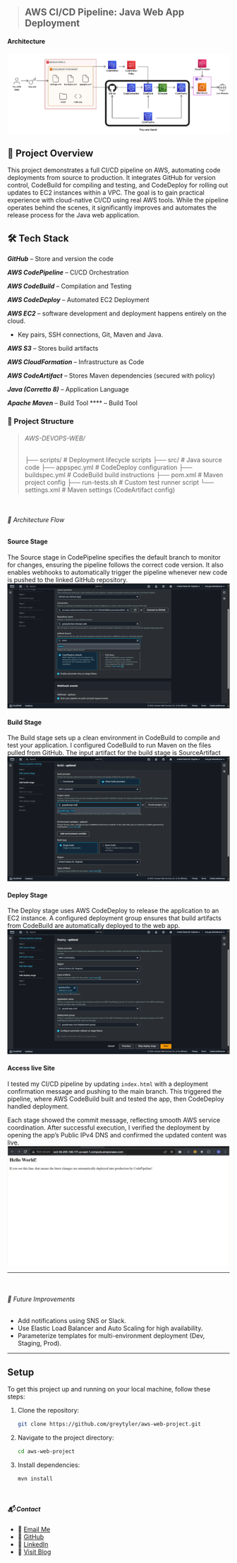> ## AWS CI/CD Pipeline: Java Web App Deployment

#### Architecture

![Architecture Diagram](./images/architecture-6.png)
<br>

## 📌 Project Overview
 This project demonstrates a full CI/CD pipeline on AWS, automating code deployments from source to production. It integrates GitHub for version control, CodeBuild for compiling and testing, and CodeDeploy for rolling out updates to EC2 instances within a VPC. 
 The goal is to gain practical experience with cloud-native CI/CD using real AWS tools. 
 While the pipeline operates behind the scenes, it significantly improves and automates the release process for the Java web application.




## 🛠️ Tech Stack
***GitHub*** – Store and version the code

***AWS CodePipeline*** – CI/CD Orchestration

***AWS CodeBuild*** – Compilation and Testing

***AWS CodeDeploy*** – Automated EC2 Deployment

***AWS EC2*** –  software development and deployment happens entirely on the cloud.
 - Key pairs, SSH connections, Git, Maven and Java.

***AWS S3*** – Stores build artifacts

***AWS CloudFormation*** – Infrastructure as Code

***AWS CodeArtifact*** – Stores Maven dependencies (secured with policy)

***Java (Corretto 8)*** – Application Language

***Apache Maven*** – Build Tool
**** – Build Tool
<br>

### 📂 Project Structure
> ###### AWS-DEVOPS-WEB/
>├── scripts/                     # Deployment lifecycle scripts
├── src/                         # Java source code
   ├── appspec.yml                  # CodeDeploy configuration
   ├── buildspec.yml                # CodeBuild build instructions
   ├── pom.xml                      # Maven project config
   ├── run-tests.sh                 # Custom test runner script
   └── settings.xml                 # Maven settings (CodeArtifact config)

<br>

###### 🧭 Architecture Flow

#### Source Stage

The Source stage in CodePipeline specifies the default branch to monitor for changes, ensuring the pipeline follows the correct code version. It also enables webhooks to automatically trigger the pipeline whenever new code is pushed to the linked GitHub repository.
<br>
![Source Stage](./images/source-stage.png)

#### Build Stage
The Build stage sets up a clean environment in CodeBuild to compile and test your application. I configured CodeBuild to run Maven on the files pulled from GitHub. The input artifact for the build stage is SourceArtifact
<br>
![Build Stage](./images/build-stage.png)

#### Deploy Stage
The Deploy stage uses AWS CodeDeploy to release the application to an EC2 instance. A configured deployment group ensures that build artifacts from CodeBuild are automatically deployed to the web app.
<br>
![Deploy Stage](./images/deploy-stage.png)


#### Access live Site

I tested my CI/CD pipeline by updating `index.html` with a deployment confirmation message and pushing to the main branch. This triggered the pipeline, where AWS CodeBuild built and tested the app, then CodeDeploy handled deployment. 

Each stage showed the commit message, reflecting smooth AWS service coordination. After successful execution, I verified the deployment by opening the app’s Public IPv4 DNS and confirmed the updated content was live.
<br>
![Live Stage](./images/live-site.png)


---
<br>

###### 🧪 Future Improvements
- Add notifications using SNS or Slack.
- Use Elastic Load Balancer and Auto Scaling for high availability.
- Parameterize templates for multi-environment deployment (Dev, Staging, Prod).



---

## Setup
To get this project up and running on your local machine, follow these steps:

1. Clone the repository:
    ```bash
    git clone https://github.com/greytyler/aws-web-project.git
    ```
2. Navigate to the project directory:
    ```bash
    cd aws-web-project
    ```
3. Install dependencies:
    ```bash
    mvn install
    ```

<br>

##### 📬 Contact
- 📧 [Email Me](mailto:aubreytdube19@gmail.com)
- 🐙 [GitHub](github.com/greytyler)
- 💼 [LinkedIn](https://www.linkedin.com/in/aubrey-t-dube-194896288/)
- 📝 [Visit Blog](https://greystack.hashnode.dev)



<br>

 

